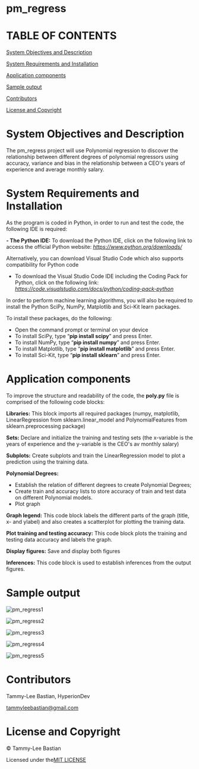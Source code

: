 # pm_regress

# TABLE OF CONTENTS #

[System Objectives and Description](#System-Objectives-and-Description)

[System Requirements and Installation](#System-Requirements-and-Installation)

[Application components](#Application-components)

[Sample output](#Sample-output)

[Contributors](#Contributors)

[License and Copyright](#License-and-Copyright)

# System Objectives and Description

The pm_regress project will use Polynomial regression to discover the relationship
between different degrees of polynomial regressors using accuracy, variance and bias 
in the relationship between a CEO's years of experience and average monthly salary.

# System Requirements and Installation

As the program is coded in Python, in order to run and test the code, the following IDE is required:

__- The Python IDE:__
To download the Python IDE, click on the following link to access the official Python website: 
*https://www.python.org/downloads/*

Alternatively, you can download Visual Studio Code which also supports compatibility for Python code
- To download the Visual Studio Code IDE including the Coding Pack for Python, click on the following link: 
*https://code.visualstudio.com/docs/python/coding-pack-python*

In order to perform machine learning algorithms, you will also be required to install the Python SciPy, 
NumPy, Matplotlib and Sci-Kit learn packages. 

To install these packages, do the following:

- Open the command prompt or terminal on your device
- To install SciPy, type “__pip install scipy__” and press Enter.
- To install NumPy, type “__pip install numpy__” and press Enter.
- To install Matplotlib, type “__pip install matplotlib__” and press Enter.
- To install Sci-Kit, type “__pip install sklearn__” and press Enter.

# Application components 

To improve the structure and readability of the code, the __poly.py__ file is comprised of the following code blocks:

__Libraries:__ 
This block imports all required packages (numpy, matplotlib, LinearRegression from sklearn.linear_model 
and PolynomialFeatures from sklearn.preprocessing package)

__Sets:__
Declare and initialize the training and testing sets 
(the x-variable is the years of experience and the y-variable is the CEO's av
monthly salary)

__Subplots:__ Create subplots and train the LinearRegression model to 
plot a prediction using the training data. 

__Polynomial Degrees:__ 
- Establish the relation of different degrees to create Polynomial Degrees;
- Create train and accuracy lists to store accuracy of train and test data on different Polynomial models. 
- Plot graph

__Graph legend:__
This code block labels the different parts of the graph (title, x- and ylabel)
and also creates a scatterplot for plotting the training data. 

__Plot training and testing accuracy:__
This code block plots the training and testing data accuracy 
and labels the graph. 

__Display figures:__
Save and display both figures 

__Inferences:__
This code block is used to establish inferences from the output figures. 

# Sample output

![pm_regress1](https://user-images.githubusercontent.com/102178512/182142593-3d939d61-4fb4-4ea8-b1b4-68b88f10999e.jpg)

![pm_regress2](https://user-images.githubusercontent.com/102178512/182142634-8cd972b5-ba6e-44dd-9f71-fb354c404a63.jpg)

![pm_regress3](https://user-images.githubusercontent.com/102178512/182142663-1ffc7e98-d503-409a-bfe2-b9de58cbe539.jpg)

![pm_regress4](https://user-images.githubusercontent.com/102178512/182142698-249bed69-f381-4828-82cd-c14a644628fb.jpg)

![pm_regress5](https://user-images.githubusercontent.com/102178512/182142716-0186221f-2b4c-475f-8df2-b1db981c3653.jpg)

# Contributors 

Tammy-Lee Bastian, HyperionDev

tammyleebastian@gmail.com

# License and Copyright

  © Tammy-Lee Bastian
 
 Licensed under the[MIT LICENSE](License)
